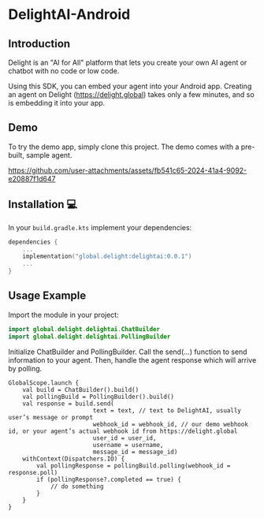 # DelightAI-Android

## Introduction
Delight is an "AI for All" platform that lets you create your own AI agent or chatbot with no code or low code. 

Using this SDK, you can embed your agent into your Android app. Creating an agent on Delight (https://delight.global) takes only a few minutes, and 
so is embedding it into your app.

## Demo
To try the demo app, simply clone this project. The demo comes with a pre-built, sample agent.

https://github.com/user-attachments/assets/fb541c65-2024-41a4-9092-e20887f1d647



## Installation 💻
In your `build.gradle.kts` implement your dependencies:

```kotlin
dependencies {
    ...
    implementation("global.delight:delightai:0.0.1")
    ...
}
```

## Usage Example
Import the module in your project:

```kotlin
import global.delight.delightai.ChatBuilder
import global.delight.delightai.PollingBuilder
```

Initialize ChatBuilder and PollingBuilder. Call the send(...) function to send information to your agent. Then, handle the agent response which will arrive by polling.

```koltin
GlobalScope.launch {
    val build = ChatBuilder().build() 
    val pollingBuild = PollingBuilder().build()
    val response = build.send(
                        text = text, // text to DelightAI, usually user’s message or prompt
                        webhook_id = webhook_id, // our demo webhook id, or your agent’s actual webhook id from https://delight.global
                        user_id = user_id,
                        username = username,
                        message_id = message_id)
    withContext(Dispatchers.IO) {
        val pollingResponse = pollingBuild.polling(webhook_id = response.poll)
        if (pollingResponse?.completed == true) {
            // do something
        }
    }
}
```


